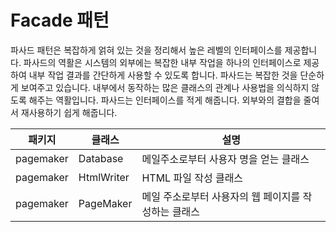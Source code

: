 # Facade 패턴 

파사드 패턴은 복잡하게 얽혀 있는 것을 정리해서 높은 레벨의 인터페이스를 제공합니다. 파사드의 역활은 시스템의 외부에는 복잡한 내부 작업을 하나의 인터페이스로 제공하여 내부 작업 결과를 간단하게 사용할 수 있도록 합니다. 파사드는 복잡한 것을 단순하게 보여주고 있습니다. 내부에서 동작하는 많은 클래스의 관계나 사용법을 의식하지 않도록 해주는 역활입니다. 파사드는 인터페이스를 적게 해줍니다. 외부와의 결합을 줄여서 재사용하기 쉽게 해줍니다.   

패키지|클래스|설명
-|-|-
pagemaker|Database|메일주소로부터 사용자 명을 얻는 클래스 
pagemaker|HtmlWriter|HTML 파일 작성 클래스 
pagemaker|PageMaker|메일 주소로부터 사용자의 웹 페이지를 작성하는 클래스 

